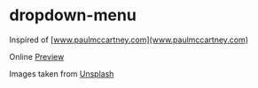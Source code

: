 # dropdown-menu

Inspired of [www.paulmccartney.com](www.paulmccartney.com)

Online [Preview](https://dropdown-menu-tzcn.netlify.app/)

Images taken from [Unsplash](www.unsplash.com)
